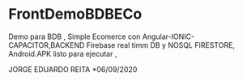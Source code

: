 # FrontDemoBDBECo
Demo para BDB , Simple Ecomerce con Angular-IONIC-CAPACITOR,BACKEND Firebase real timm DB y NOSQL FIRESTORE, Android.APK listo para ejecutar , 

JORGE EDUARDO REITA *06/09/2020
